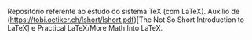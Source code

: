 Repositório referente ao estudo do sistema TeX (com LaTeX). Auxílio de (https://tobi.oetiker.ch/lshort/lshort.pdf)[The Not So Short Introduction to LaTeX] e Practical LaTeX/More Math Into LaTeX.
